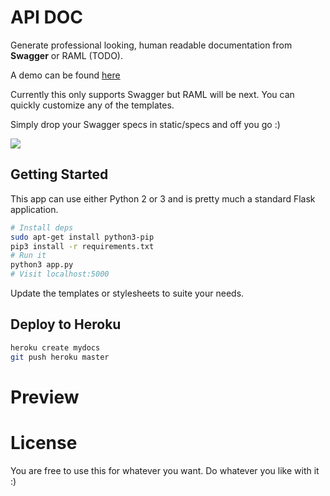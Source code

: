 # API DOC

Generate professional looking, human readable documentation from **Swagger** or RAML (TODO).

A demo can be found [here](https://swagger-docs.herokuapp.com/docs/uber)

Currently this only supports Swagger but RAML will be next. You can
quickly customize any of the templates.

Simply drop your Swagger specs in static/specs and off you go :)

![](https://raw.githubusercontent.com/owainlewis/apidoc/master/static/images/preview.png)

## Getting Started

This app can use either Python 2 or 3 and is pretty much a standard
Flask application.

```bash
# Install deps
sudo apt-get install python3-pip
pip3 install -r requirements.txt
# Run it
python3 app.py
# Visit localhost:5000
```

Update the templates or stylesheets to suite your needs.

## Deploy to Heroku

```bash
heroku create mydocs
git push heroku master
```

# Preview

# License

You are free to use this for whatever you want. Do whatever you like
with it :)

